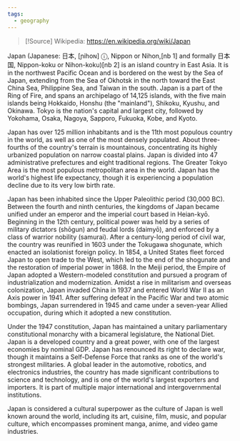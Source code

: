 ```yaml
---
tags:
  - geography
---
```

> [!Source]
> Wikipedia: https://en.wikipedia.org/wiki/Japan

Japan (Japanese: 日本, [ɲihoɴ] ⓘ, Nippon or Nihon,[nb 1] and formally 日本国, Nippon-koku or Nihon-koku)[nb 2] is an island country in East Asia. It is in the northwest Pacific Ocean and is bordered on the west by the Sea of Japan, extending from the Sea of Okhotsk in the north toward the East China Sea, Philippine Sea, and Taiwan in the south. Japan is a part of the Ring of Fire, and spans an archipelago of 14,125 islands, with the five main islands being Hokkaido, Honshu (the "mainland"), Shikoku, Kyushu, and Okinawa. Tokyo is the nation's capital and largest city, followed by Yokohama, Osaka, Nagoya, Sapporo, Fukuoka, Kobe, and Kyoto.

Japan has over 125 million inhabitants and is the 11th most populous country in the world, as well as one of the most densely populated. About three-fourths of the country's terrain is mountainous, concentrating its highly urbanized population on narrow coastal plains. Japan is divided into 47 administrative prefectures and eight traditional regions. The Greater Tokyo Area is the most populous metropolitan area in the world. Japan has the world's highest life expectancy, though it is experiencing a population decline due to its very low birth rate.

Japan has been inhabited since the Upper Paleolithic period (30,000 BC). Between the fourth and ninth centuries, the kingdoms of Japan became unified under an emperor and the imperial court based in Heian-kyō. Beginning in the 12th century, political power was held by a series of military dictators (shōgun) and feudal lords (daimyō), and enforced by a class of warrior nobility (samurai). After a century-long period of civil war, the country was reunified in 1603 under the Tokugawa shogunate, which enacted an isolationist foreign policy. In 1854, a United States fleet forced Japan to open trade to the West, which led to the end of the shogunate and the restoration of imperial power in 1868. In the Meiji period, the Empire of Japan adopted a Western-modeled constitution and pursued a program of industrialization and modernization. Amidst a rise in militarism and overseas colonization, Japan invaded China in 1937 and entered World War II as an Axis power in 1941. After suffering defeat in the Pacific War and two atomic bombings, Japan surrendered in 1945 and came under a seven-year Allied occupation, during which it adopted a new constitution.

Under the 1947 constitution, Japan has maintained a unitary parliamentary constitutional monarchy with a bicameral legislature, the National Diet. Japan is a developed country and a great power, with one of the largest economies by nominal GDP. Japan has renounced its right to declare war, though it maintains a Self-Defense Force that ranks as one of the world's strongest militaries. A global leader in the automotive, robotics, and electronics industries, the country has made significant contributions to science and technology, and is one of the world's largest exporters and importers. It is part of multiple major international and intergovernmental institutions.

Japan is considered a cultural superpower as the culture of Japan is well known around the world, including its art, cuisine, film, music, and popular culture, which encompasses prominent manga, anime, and video game industries. 